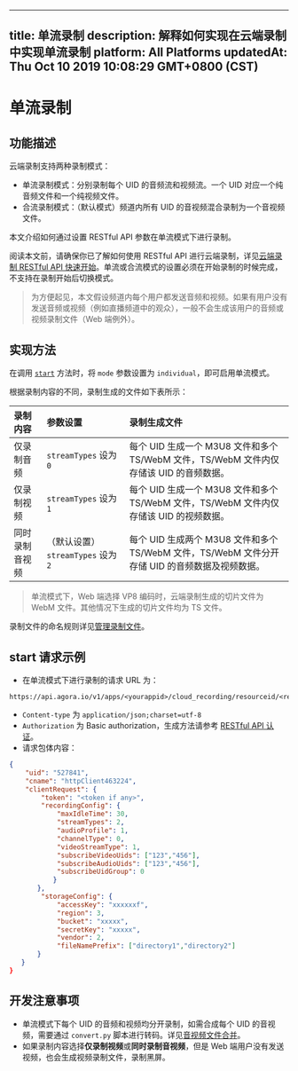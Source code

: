 
---
title: 单流录制
description: 解释如何实现在云端录制中实现单流录制
platform: All Platforms
updatedAt: Thu Oct 10 2019 10:08:29 GMT+0800 (CST)
---
# 单流录制
## 功能描述

云端录制支持两种录制模式：

- 单流录制模式：分别录制每个 UID 的音频流和视频流。一个 UID 对应一个纯音频文件和一个纯视频文件。
- 合流录制模式：（默认模式）频道内所有 UID 的音视频混合录制为一个音视频文件。

本文介绍如何通过设置 RESTful API 参数在单流模式下进行录制。

阅读本文前，请确保你已了解如何使用 RESTful API 进行云端录制，详见[云端录制 RESTful API 快速开始](../../cn/cloud-recording/cloud_recording_rest.md)。单流或合流模式的设置必须在开始录制的时候完成，不支持在录制开始后切换模式。

> 为方便起见，本文假设频道内每个用户都发送音频和视频。如果有用户没有发送音频或视频（例如直播频道中的观众），一般不会生成该用户的音频或视频录制文件（Web 端例外）。

## 实现方法

在调用 [`start`](../../cn/cloud-recording/cloud_recording_api_rest.md) 方法时，将 `mode` 参数设置为 `individual`，即可启用单流模式。

根据录制内容的不同，录制生成的文件如下表所示：

| 录制内容     | 参数设置      | 录制生成文件          |
| :--- | :--- | :------- |
| 仅录制音频     | `streamTypes` 设为 `0`    | 每个 UID 生成一个 M3U8 文件和多个 TS/WebM 文件，TS/WebM 文件内仅存储该 UID 的音频数据。|
| 仅录制视频     | `streamTypes` 设为 `1`   | 每个 UID 生成一个 M3U8 文件和多个 TS/WebM 文件，TS/WebM 文件内仅存储该 UID 的视频数据。 |
| 同时录制音视频     | （默认设置） `streamTypes` 设为 `2`| 每个 UID 生成两个 M3U8 文件和多个 TS/WebM 文件，TS/WebM 文件分开存储 UID 的音频数据及视频数据。 |

> 单流模式下，Web 端选择 VP8 编码时，云端录制生成的切片文件为 WebM 文件。其他情况下生成的切片文件均为 TS 文件。

录制文件的命名规则详见[管理录制文件](../../cn/cloud-recording/cloud_recording_manage_files.md)。

## start 请求示例

- 在单流模式下进行录制的请求 URL 为：

```
https://api.agora.io/v1/apps/<yourappid>/cloud_recording/resourceid/<resourceid>/mode/individual/start
```

- `Content-type` 为 `application/json;charset=utf-8`
- `Authorization` 为 Basic authorization，生成方法请参考 [RESTful API 认证](https://docs.agora.io/cn/faq/restful_authentication)。
- 请求包体内容：

```json
{
    "uid": "527841",
    "cname": "httpClient463224",
    "clientRequest": {
        "token": "<token if any>",
        "recordingConfig": {
            "maxIdleTime": 30,
            "streamTypes": 2,
            "audioProfile": 1,
            "channelType": 0, 
            "videoStreamType": 1, 
            "subscribeVideoUids": ["123","456"], 
            "subscribeAudioUids": ["123","456"],
            "subscribeUidGroup": 0
           }
       }, 
        "storageConfig": {
            "accessKey": "xxxxxxf",
            "region": 3,
            "bucket": "xxxxx",
            "secretKey": "xxxxx",
            "vendor": 2,
            "fileNamePrefix": ["directory1","directory2"]
       }
   }
}
```

## 开发注意事项

- 单流模式下每个 UID 的音频和视频均分开录制，如需合成每个 UID 的音视频，需要通过 `convert.py` 脚本进行转码。详见[音视频文件合并](../../cn/cloud-recording/cloud_recording_merge_files.md)。
- 如果录制内容选择**仅录制视频**或**同时录制音视频**，但是 Web 端用户没有发送视频，也会生成视频录制文件，录制黑屏。
